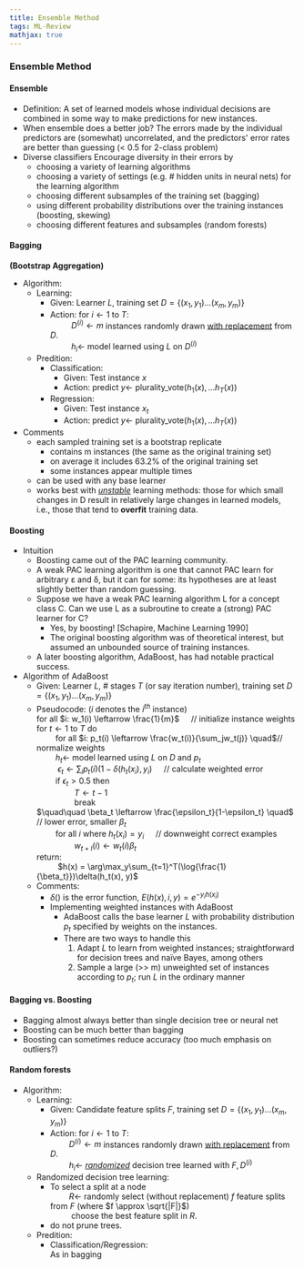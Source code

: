 ```yaml
---
title: Ensemble Method
tags: ML-Review
mathjax: true
---
```


### Ensemble Method  

#### Ensemble  
* Definition:
  A set of learned models whose individual decisions are combined in some way to make predictions for new instances.
* When ensemble does a better job?
  The errors made by the individual predictors are (somewhat) uncorrelated, and the predictors' error rates are better than guessing (< 0.5 for 2-class problem)
* Diverse classifiers
  Encourage diversity in their errors by
  * choosing a variety of learning algorithms
  * choosing a variety of settings (e.g. # hidden units in neural nets) for the learning algorithm
  * choosing different subsamples of the training set (bagging)
  * using different probability distributions over the training instances (boosting, skewing)
  * choosing different features and subsamples (random forests)

#### Bagging 
**(Bootstrap Aggregation)**  
* Algorithm:
  * Learning:
    * Given: 
      Learner $L$, training set $D = \{(x_1,y_1) \ldots (x_m,y_m)\}$
    * Action:
      for $i \leftarrow 1$ to $T$:  
      $\quad\quad$ $D^{(i)} \leftarrow m$ instances randomly drawn <u>with replacement</u> from $D$.  
      $\quad\quad$ $h_i \leftarrow$ model learned using $L$ on $D^{(i)}$
  * Predition:
    * Classification:
      * Given:
        Test instance $x$
      * Action:
        predict $y \leftarrow$ plurality_vote($h_1(x), \ldots h_T(x)$)
    * Regression:
      * Given:
        Test instance $x_t$
      * Action:
        predict $y \leftarrow$ plurality_vote($h_1(x), \ldots h_T(x)$)
* Comments
  * each sampled training set is a bootstrap replicate
    * contains m instances (the same as the original training set)
    * on average it includes 63.2% of the original training set
    * some instances appear multiple times
  * can be used with any base learner
  * works best with *<u>unstable</u>* learning methods: those for which small changes in D result in relatively large changes in learned models, i.e., those that tend to **overfit** training data.

#### Boosting
* Intuition
  * Boosting came out of the PAC learning community.
  * A weak PAC learning algorithm is one that cannot PAC learn for arbitrary ε and δ, but it can for some: its hypotheses are at least slightly better than random guessing.
  * Suppose we have a weak PAC learning algorithm L for a concept class C. Can we use L as a subroutine to create a (strong) PAC learner for C?
    * Yes, by boosting! [Schapire, Machine Learning 1990]
    * The original boosting algorithm was of theoretical interest, but assumed an unbounded source of training instances.
  * A later boosting algorithm, AdaBoost, has had notable practical success.
* Algorithm of AdaBoost
  * Given:
    Learner $L$, # stages $T$ (or say iteration number), training set $D = \{(x_1,y_1) \ldots (x_m,y_m)\}$
  * Pseudocode: ($i$ denotes the $i^{th}$ instance)  
    for all $i: w_1(i) \leftarrow \frac{1}{m}$  $\quad$// initialize instance weights  
    for $t\leftarrow 1$ to $T$ do  
    $\quad\quad$for all $i: p_t(i) \leftarrow \frac{w_t(i)}{\sum_jw_t(j)} \quad$// normalize weights  
    $\quad\quad h_t \leftarrow$ model learned using $L$ on $D$ and $p_t$  
    $\quad\quad$ $\epsilon_t \leftarrow \sum_ip_t(i)(1-\delta(h_t(x_i), y_i)$   $\quad$// calculate weighted error  
    $\quad\quad$if $\epsilon_t>0.5$ then  
    $\quad\quad \quad\quad T\leftarrow t-1$  
    $\quad\quad \quad\quad$break  
    $\quad\quad \beta_t \leftarrow \frac{\epsilon_t}{1-\epsilon_t} \quad$ // lower error, smaller $\beta_t$  
    $\quad\quad$for all $i$ where $h_t(x_i) = y_i \quad$ // downweight correct examples  
    $\quad\quad$$\quad\quad w_{t+l}(i) \leftarrow w_t(i)\beta_t$  
    return:  
    $\quad\quad$ $h(x) = \arg\max_y\sum_{t=1}^T(\log{\frac{1}{\beta_t}})\delta(h_t(x), y)$  
  * Comments:
    * $\delta()$ is the error function, $E(h(x), i, y) = e^{-y_ih(x_i)}$
    * Implementing weighted instances with AdaBoost
      * AdaBoost calls the base learner $L$ with probability distribution $p_t$ specified by weights on the instances.
      * There are two ways to handle this
        1. Adapt $L$ to learn from weighted instances; straightforward for decision trees and naïve Bayes, among others
        2. Sample a large (>> m) unweighted set of instances according to $p_t$; run $L$ in the ordinary manner

#### Bagging vs. Boosting
* Bagging almost always better than single decision tree or neural net
* Boosting can be much better than bagging
* Boosting can sometimes reduce accuracy (too much emphasis on outliers?)

#### Random forests
* Algorithm:
   * Learning:
     * Given: 
       Candidate feature splits $F$, training set $D = \{(x_1,y_1) \ldots (x_m,y_m)\}$
     * Action:
       for $i \leftarrow 1$ to $T$:  
       $\quad\quad D^{(i)} \leftarrow m$ instances randomly drawn <u>with replacement</u> from $D$.  
       $\quad\quad h_i \leftarrow$ *<u>randomized</u>* decision tree learned with $F, D^{(i)}$
   * Randomized decision tree learning:
     * To select a split at a node  
     $\quad\quad R ←$ randomly select (without replacement) $f$ feature splits from $F$ (where $f \approx \sqrt{|F|}$)  
     $\quad\quad$ choose the best feature split in $R$.
     * do not prune trees.
   * Predition:
     * Classification/Regression:  
       As in bagging